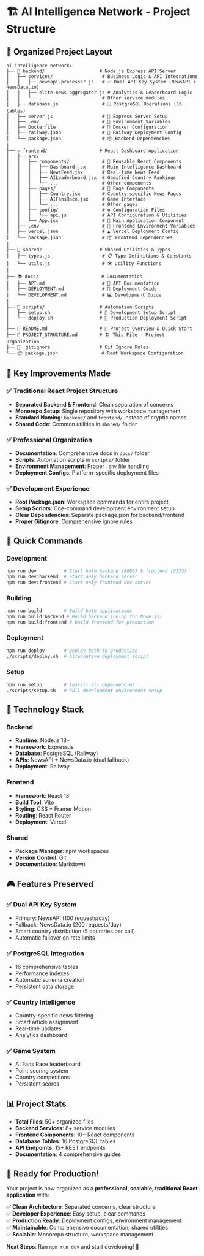 # 🏗️ AI Intelligence Network - Project Structure

## 📁 Organized Project Layout

```
ai-intelligence-network/
├── 🔧 backend/                    # Node.js Express API Server
│   ├── services/                  # Business Logic & API Integrations
│   │   ├── newsapi-processor.js   # ✅ Dual API Key System (NewsAPI + NewsData.io)
│   │   ├── elite-news-aggregator.js # Analytics & Leaderboard Logic
│   │   └── ...                    # Other service modules
│   ├── database.js                # 🗄️ PostgreSQL Operations (16 tables)
│   ├── server.js                  # 🚀 Express Server Setup
│   ├── .env                       # 🔐 Environment Variables
│   ├── Dockerfile                 # 🐳 Docker Configuration
│   ├── railway.json               # 🚂 Railway Deployment Config
│   └── package.json               # 📦 Backend Dependencies
│
├── ⚛️ frontend/                   # React Dashboard Application
│   ├── src/
│   │   ├── components/            # 🧩 Reusable React Components
│   │   │   ├── Dashboard.jsx      # Main Intelligence Dashboard
│   │   │   ├── NewsFeed.jsx       # Real-time News Feed
│   │   │   ├── AILeaderboard.jsx  # Gamified Country Rankings
│   │   │   └── ...                # Other components
│   │   ├── pages/                 # 📄 Page Components
│   │   │   ├── Country.jsx        # Country-specific News Pages
│   │   │   ├── AIFansRace.jsx     # Game Interface
│   │   │   └── ...                # Other pages
│   │   ├── config/                # ⚙️ Configuration Files
│   │   │   └── api.js             # API Configuration & Utilities
│   │   └── App.jsx                # 🎯 Main Application Component
│   ├── .env                       # 🔐 Frontend Environment Variables
│   ├── vercel.json                # ▲ Vercel Deployment Config
│   └── package.json               # 📦 Frontend Dependencies
│
├── 🤝 shared/                     # Shared Utilities & Types
│   ├── types.js                   # 📋 Type Definitions & Constants
│   └── utils.js                   # 🛠️ Utility Functions
│
├── 📚 docs/                       # Documentation
│   ├── API.md                     # 🔌 API Documentation
│   ├── DEPLOYMENT.md              # 🚀 Deployment Guide
│   └── DEVELOPMENT.md             # 💻 Development Guide
│
├── 🤖 scripts/                    # Automation Scripts
│   ├── setup.sh                  # 🔧 Development Setup Script
│   └── deploy.sh                 # 🚀 Production Deployment Script
│
├── 📄 README.md                   # 📖 Project Overview & Quick Start
├── 📄 PROJECT_STRUCTURE.md        # 🏗️ This File - Project Organization
├── 🚫 .gitignore                  # Git Ignore Rules
└── 📦 package.json                # Root Workspace Configuration
```

## 🎯 Key Improvements Made

### ✅ **Traditional React Project Structure**
- **Separated Backend & Frontend**: Clean separation of concerns
- **Monorepo Setup**: Single repository with workspace management
- **Standard Naming**: `backend/` and `frontend/` instead of cryptic names
- **Shared Code**: Common utilities in `shared/` folder

### ✅ **Professional Organization**
- **Documentation**: Comprehensive docs in `docs/` folder
- **Scripts**: Automation scripts in `scripts/` folder
- **Environment Management**: Proper `.env` file handling
- **Deployment Configs**: Platform-specific deployment files

### ✅ **Development Experience**
- **Root Package.json**: Workspace commands for entire project
- **Setup Scripts**: One-command development environment setup
- **Clear Dependencies**: Separate package.json for backend/frontend
- **Proper Gitignore**: Comprehensive ignore rules

## 🚀 Quick Commands

### **Development**
```bash
npm run dev          # Start both backend (8080) & frontend (5173)
npm run dev:backend  # Start only backend server
npm run dev:frontend # Start only frontend dev server
```

### **Building**
```bash
npm run build        # Build both applications
npm run build:backend # Build backend (no-op for Node.js)
npm run build:frontend # Build frontend for production
```

### **Deployment**
```bash
npm run deploy       # Deploy both to production
./scripts/deploy.sh  # Alternative deployment script
```

### **Setup**
```bash
npm run setup        # Install all dependencies
./scripts/setup.sh   # Full development environment setup
```

## 🔧 Technology Stack

### **Backend**
- **Runtime**: Node.js 18+
- **Framework**: Express.js
- **Database**: PostgreSQL (Railway)
- **APIs**: NewsAPI + NewsData.io (dual fallback)
- **Deployment**: Railway

### **Frontend**
- **Framework**: React 18
- **Build Tool**: Vite
- **Styling**: CSS + Framer Motion
- **Routing**: React Router
- **Deployment**: Vercel

### **Shared**
- **Package Manager**: npm workspaces
- **Version Control**: Git
- **Documentation**: Markdown

## 🎮 Features Preserved

### **✅ Dual API Key System**
- Primary: NewsAPI (100 requests/day)
- Fallback: NewsData.io (200 requests/day)
- Smart country distribution (5 countries per call)
- Automatic failover on rate limits

### **✅ PostgreSQL Integration**
- 16 comprehensive tables
- Performance indexes
- Automatic schema creation
- Persistent data storage

### **✅ Country Intelligence**
- Country-specific news filtering
- Smart article assignment
- Real-time updates
- Analytics dashboard

### **✅ Game System**
- AI Fans Race leaderboard
- Point scoring system
- Country competitions
- Persistent scores

## 📊 Project Stats

- **Total Files**: 50+ organized files
- **Backend Services**: 8+ service modules
- **Frontend Components**: 10+ React components
- **Database Tables**: 16 PostgreSQL tables
- **API Endpoints**: 15+ REST endpoints
- **Documentation**: 4 comprehensive guides

## 🎉 Ready for Production!

Your project is now organized as a **professional, scalable, traditional React application** with:

✅ **Clean Architecture**: Separated concerns, clear structure  
✅ **Developer Experience**: Easy setup, clear commands  
✅ **Production Ready**: Deployment configs, environment management  
✅ **Maintainable**: Comprehensive documentation, shared utilities  
✅ **Scalable**: Monorepo structure, workspace management  

**Next Steps**: Run `npm run dev` and start developing! 🚀